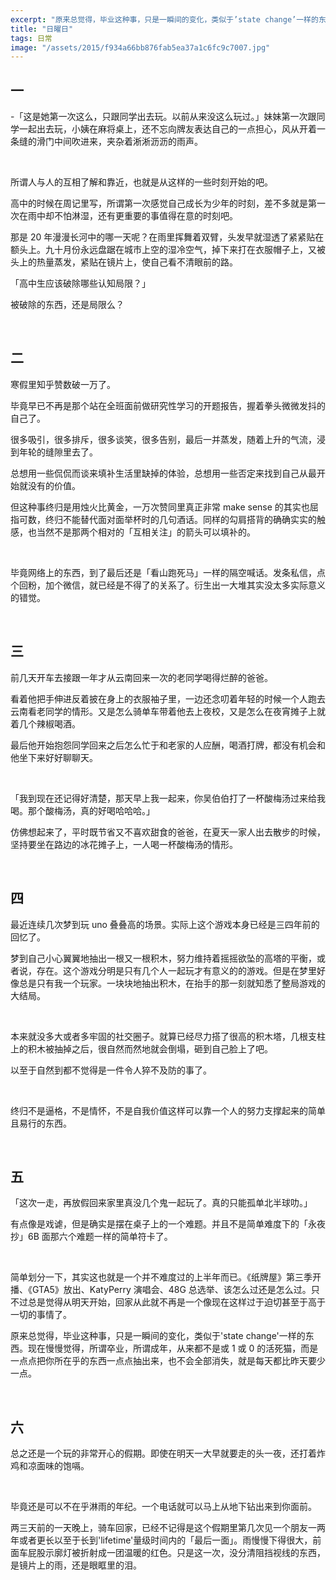 ```yaml
---
excerpt: "原来总觉得，毕业这种事，只是一瞬间的变化，类似于’state change’一样的东西。现在慢慢觉得，所谓卒业，所谓成年，从来都不是或1或0的活死猫，而是一点点把你所在乎的东西一点点抽出来，也不会全部消失，就是每天都比昨天要少一点。"
title: "日曜日"
tags: 日常
image: "/assets/2015/f934a66bb876fab5ea37a1c6fc9c7007.jpg"
---
```


## 一

-「这是她第一次这么，只跟同学出去玩。以前从来没这么玩过。」妹妹第一次跟同学一起出去玩，小姨在麻将桌上，还不忘向牌友表达自己的一点担心，风从开着一条缝的滑门中间吹进来，夹杂着淅淅沥沥的雨声。

<br>

所谓人与人的互相了解和靠近，也就是从这样的一些时刻开始的吧。

高中的时候在周记里写，所谓第一次感觉自己成长为少年的时刻，差不多就是第一次在雨中却不怕淋湿，还有更重要的事值得在意的时刻吧。

那是 20 年漫漫长河中的哪一天呢？在雨里挥舞着双臂，头发早就湿透了紧紧贴在额头上。九十月份永远盘踞在城市上空的湿冷空气，掉下来打在衣服帽子上，又被头上的热量蒸发，紧贴在镜片上，使自己看不清眼前的路。

「高中生应该破除哪些认知局限？」

被破除的东西，还是局限么？

<br>

## 二

寒假里知乎赞数破一万了。

毕竟早已不再是那个站在全班面前做研究性学习的开题报告，握着拳头微微发抖的自己了。

很多吸引，很多排斥，很多谈笑，很多告别，最后一并蒸发，随着上升的气流，浸到年轮的缝隙里去了。

总想用一些侃侃而谈来填补生活里缺掉的体验，总想用一些否定来找到自己从最开始就没有的价值。

但这种事终归是用烛火比黄金，一万次赞同里真正非常 make sense 的其实也屈指可数，终归不能替代面对面举杯时的几句酒话。同样的勾肩搭背的确确实实的触感，也当然不是那两个相对的「互相关注」的箭头可以填补的。

<br>

毕竟网络上的东西，到了最后还是「看山跑死马」一样的隔空喊话。发条私信，点个回粉，加个微信，就已经是不得了的关系了。衍生出一大堆其实没太多实际意义的错觉。

<br>

## 三

前几天开车去接跟一年才从云南回来一次的老同学喝得烂醉的爸爸。

看着他把手伸进反着披在身上的衣服袖子里，一边还念叨着年轻的时候一个人跑去云南看老同学的情形。又是怎么骑单车带着他去上夜校，又是怎么在夜宵摊子上就着几个辣椒喝酒。

最后他开始抱怨同学回来之后怎么忙于和老家的人应酬，喝酒打牌，都没有机会和他坐下来好好聊聊天。

<br>

「我到现在还记得好清楚，那天早上我一起来，你吴伯伯打了一杯酸梅汤过来给我喝。那个酸梅汤，真的好喝哈哈哈。」

仿佛想起来了，平时既节省又不喜欢甜食的爸爸，在夏天一家人出去散步的时候，坚持要坐在路边的冰花摊子上，一人喝一杯酸梅汤的情形。

<br>

## 四

最近连续几次梦到玩 uno 叠叠高的场景。实际上这个游戏本身已经是三四年前的回忆了。

梦到自己小心翼翼地抽出一根又一根积木，努力维持着摇摇欲坠的高塔的平衡，或者说，存在。这个游戏分明是只有几个人一起玩才有意义的的游戏。但是在梦里好像总是只有我一个玩家。一块块地抽出积木，在抬手的那一刻就知悉了整局游戏的大结局。

<br>

本来就没多大或者多牢固的社交圈子。就算已经尽力搭了很高的积木塔，几根支柱上的积木被抽掉之后，很自然而然地就会倒塌，砸到自己脸上了吧。

以至于自然到都不觉得是一件令人猝不及防的事了。

<br>

终归不是逼格，不是情怀，不是自我价值这样可以靠一个人的努力支撑起来的简单且易行的东西。

<br>

## 五

「这次一走，再放假回来家里真没几个鬼一起玩了。真的只能孤单北半球叻。」

有点像是戏谑，但是确实是摆在桌子上的一个难题。并且不是简单难度下的「永夜抄」6B 面那六个难题一样的简单符卡了。

<br>

简单划分一下，其实这也就是一个并不难度过的上半年而已。《纸牌屋》第三季开播、《GTA5》放出、KatyPerry 演唱会、48G 总选举、该怎么过还是怎么过。只不过总是觉得从明天开始，回家从此就不再是一个像现在这样过于迫切甚至于高于一切的事情了。

原来总觉得，毕业这种事，只是一瞬间的变化，类似于'state change'一样的东西。现在慢慢觉得，所谓卒业，所谓成年，从来都不是或 1 或 0 的活死猫，而是一点点把你所在乎的东西一点点抽出来，也不会全部消失，就是每天都比昨天要少一点。

<br>

## 六

总之还是一个玩的非常开心的假期。即使在明天一大早就要走的头一夜，还打着炸鸡和凉面味的饱嗝。

<br>

毕竟还是可以不在乎淋雨的年纪。一个电话就可以马上从地下钻出来到你面前。

两三天前的一天晚上，骑车回家，已经不记得是这个假期里第几次见一个朋友一两年或者更长以至于长到'lifetime'量级时间内的「最后一面」。雨慢慢下得很大，前面车屁股示廓灯被折射成一团温暖的红色。只是这一次，没分清阻挡视线的东西，是镜片上的雨，还是眼眶里的泪。
